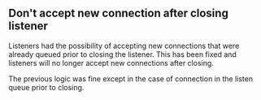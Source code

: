 ## Don't accept new connection after closing listener

Listeners had the possibility of accepting new connections that were already queued prior to closing the listener. This has been fixed and listeners will no longer accept new connections after closing.

The previous logic was fine except in the case of connection in the listen queue prior to closing.
